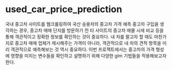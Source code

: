 # used_car_price_prediction
 국내 중고차 사이트를 웹크롤링하여 국산 승용차의 중고차 가격 예측
중고차 구입을 생각하는 경우, 중고차 매매 단지를 방문하기 전 타 사이트의 중고차 매물 시세 비교 등을 통해 객관적이고 정확한 정보를 확인하는 것이 중요하다. 내 차를 팔고자 할 때도 마찬가지로 중고차 매매 업체가 제시해주는 가격이 아니라, 객관적으로 내 차의 견적 항목을 미리 객관적으로 예측해보는 것 역시 중요하다. 이번 프로젝트에서는 중고차의 가격 형성에 영향을 미치는 변수들을 확인하고 설명하기 위해 다양한 glm 기법들을 적용해보고자 한다. 

